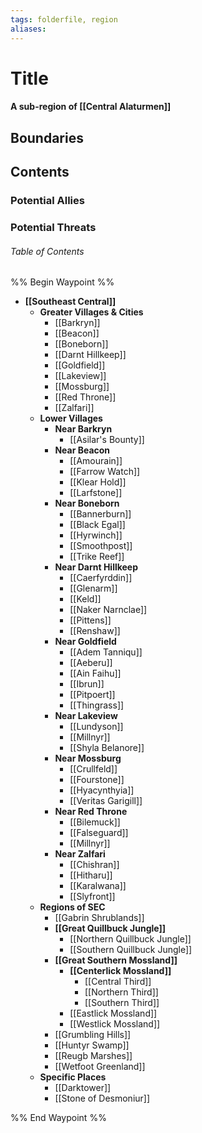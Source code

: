 ```yaml
---
tags: folderfile, region
aliases:
---
```

# Title
#### A sub-region of [[Central Alaturmen]]
## Boundaries
## Contents
### Potential Allies
### Potential Threats
###### Table of Contents
%% Begin Waypoint %%
- **[[Southeast Central]]**
	- **Greater Villages & Cities**
		- [[Barkryn]]
		- [[Beacon]]
		- [[Boneborn]]
		- [[Darnt Hillkeep]]
		- [[Goldfield]]
		- [[Lakeview]]
		- [[Mossburg]]
		- [[Red Throne]]
		- [[Zalfari]]
	- **Lower Villages**
		- **Near Barkryn**
			- [[Asilar's Bounty]]
		- **Near Beacon**
			- [[Amourain]]
			- [[Farrow Watch]]
			- [[Klear Hold]]
			- [[Larfstone]]
		- **Near Boneborn**
			- [[Bannerburn]]
			- [[Black Egal]]
			- [[Hyrwinch]]
			- [[Smoothpost]]
			- [[Trike Reef]]
		- **Near Darnt Hillkeep**
			- [[Caerfyrddin]]
			- [[Glenarm]]
			- [[Keld]]
			- [[Naker Narnclae]]
			- [[Pittens]]
			- [[Renshaw]]
		- **Near Goldfield**
			- [[Adem Tanniqu]]
			- [[Aeberu]]
			- [[Ain Faihu]]
			- [[Ibrun]]
			- [[Pitpoert]]
			- [[Thingrass]]
		- **Near Lakeview**
			- [[Lundyson]]
			- [[Millnyr]]
			- [[Shyla Belanore]]
		- **Near Mossburg**
			- [[Crullfeld]]
			- [[Fourstone]]
			- [[Hyacynthyia]]
			- [[Veritas Garigill]]
		- **Near Red Throne**
			- [[Bilemuck]]
			- [[Falseguard]]
			- [[Millnyr]]
		- **Near Zalfari**
			- [[Chishran]]
			- [[Hitharu]]
			- [[Karalwana]]
			- [[Slyfront]]
	- **Regions of SEC**
		- [[Gabrin Shrublands]]
		- **[[Great Quillbuck Jungle]]**
			- [[Northern Quillbuck Jungle]]
			- [[Southern Quillbuck Jungle]]
		- **[[Great Southern Mossland]]**
			- **[[Centerlick Mossland]]**
				- [[Central Third]]
				- [[Northern Third]]
				- [[Southern Third]]
			- [[Eastlick Mossland]]
			- [[Westlick Mossland]]
		- [[Grumbling Hills]]
		- [[Huntyr Swamp]]
		- [[Reugb Marshes]]
		- [[Wetfoot Greenland]]
	- **Specific Places**
		- [[Darktower]]
		- [[Stone of Desmoniur]]

%% End Waypoint %%
